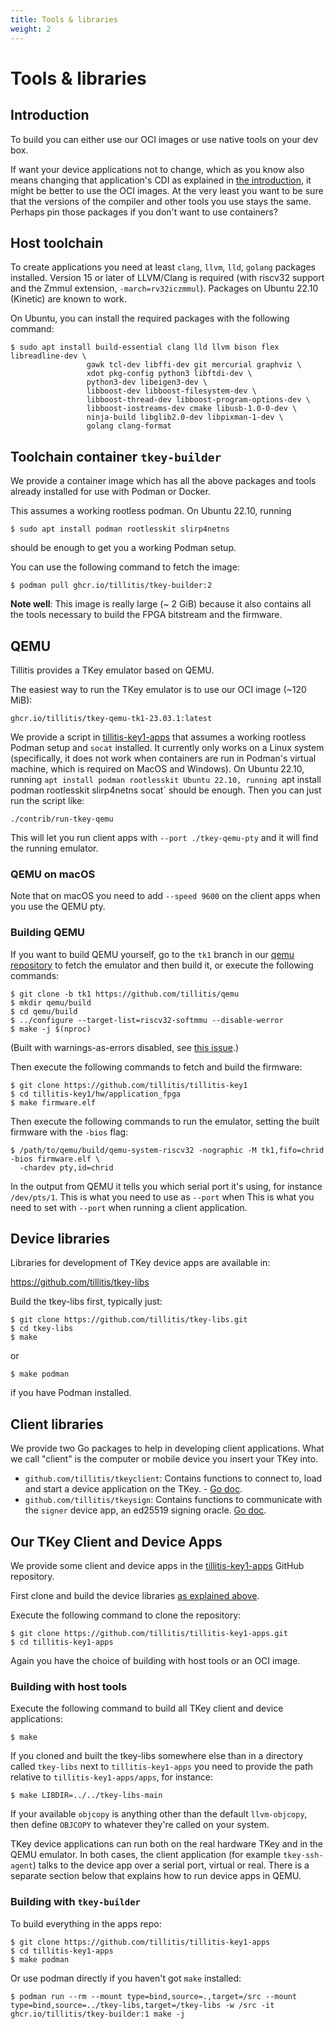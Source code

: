 ```yaml
---
title: Tools & libraries
weight: 2
---
```


# Tools & libraries

## Introduction

To build you can either use our OCI images or use native tools on your
dev box.

If want your device applications not to change, which as you know also
means changing that application's CDI as explained in [the
introduction](intro/), it might be better to use the OCI images. At
the very least you want to be sure that the versions of the compiler
and other tools you use stays the same. Perhaps pin those packages if
you don't want to use containers?

## Host toolchain

To create applications you need at least `clang`, `llvm`, `lld`,
`golang` packages installed. Version 15 or later of LLVM/Clang is
required (with riscv32 support and the Zmmul extension,
`-march=rv32iczmmul`). Packages on Ubuntu 22.10 (Kinetic) are known to
work.

On Ubuntu, you can install the required packages with the following
command:

```
$ sudo apt install build-essential clang lld llvm bison flex libreadline-dev \
                 gawk tcl-dev libffi-dev git mercurial graphviz \
                 xdot pkg-config python3 libftdi-dev \
                 python3-dev libeigen3-dev \
                 libboost-dev libboost-filesystem-dev \
                 libboost-thread-dev libboost-program-options-dev \
                 libboost-iostreams-dev cmake libusb-1.0-0-dev \
                 ninja-build libglib2.0-dev libpixman-1-dev \
                 golang clang-format
```

## Toolchain container `tkey-builder`

We provide a container image which has all the above packages and
tools already installed for use with Podman or Docker.

This assumes a working rootless podman. On Ubuntu 22.10, running

```
$ sudo apt install podman rootlesskit slirp4netns
```

should be enough to get you a working Podman setup.

You can use the following command to fetch the image:

```
$ podman pull ghcr.io/tillitis/tkey-builder:2
```

**Note well**: This image is really large (~ 2 GiB) because it also
contains all the tools necessary to build the FPGA bitstream and the
firmware.

## QEMU

Tillitis provides a TKey emulator based on QEMU.

The easiest way to run the TKey emulator is to use our OCI image (~120
MiB):

```
ghcr.io/tillitis/tkey-qemu-tk1-23.03.1:latest
```

We provide a script in
[tillitis-key1-apps](https://github.com/tillitis/tillitis-key1-apps)
that assumes a working rootless Podman setup and `socat` installed. It
currently only works on a Linux system (specifically, it does not work
when containers are run in Podman's virtual machine, which is required
on MacOS and Windows). On Ubuntu 22.10, running `apt install podman
rootlesskit Ubuntu 22.10, running `apt install podman rootlesskit
slirp4netns socat` should be enough. Then you can just run the script
like:

```
./contrib/run-tkey-qemu
```

This will let you run client apps with `--port ./tkey-qemu-pty` and it
will find the running emulator.

### QEMU on macOS

Note that on macOS you need to add `--speed 9600` on the client apps
when you use the QEMU pty.

### Building QEMU

If you want to build QEMU yourself, go to the `tk1` branch in our
[qemu repository](https://github.com/tillitis/qemu) to fetch the
emulator and then build it, or execute the following commands:

```
$ git clone -b tk1 https://github.com/tillitis/qemu
$ mkdir qemu/build
$ cd qemu/build
$ ../configure --target-list=riscv32-softmmu --disable-werror
$ make -j $(nproc)
```

(Built with warnings-as-errors disabled, see [this
issue](https://github.com/tillitis/qemu/issues/3).)

Then execute the following commands to fetch and build the firmware:

```
$ git clone https://github.com/tillitis/tillitis-key1
$ cd tillitis-key1/hw/application_fpga
$ make firmware.elf
```

Then execute the following commands to run the emulator, setting the
built firmware with the `-bios` flag:

```
$ /path/to/qemu/build/qemu-system-riscv32 -nographic -M tk1,fifo=chrid -bios firmware.elf \
  -chardev pty,id=chrid
```

In the output from QEMU it tells you which serial port it's using, for
instance `/dev/pts/1`. This is what you need to use as `--port` when
This is what you need to set with `--port` when running a client
application.

## Device libraries

Libraries for development of TKey device apps are available in:

https://github.com/tillitis/tkey-libs

Build the tkey-libs first, typically just:

```
$ git clone https://github.com/tillitis/tkey-libs.git
$ cd tkey-libs
$ make
```

or

```
$ make podman
```

if you have Podman installed.

## Client libraries

We provide two Go packages to help in developing client applications.
What we call "client" is the computer or mobile device you insert your
TKey into.

- `github.com/tillitis/tkeyclient`: Contains functions to connect to,
  load and start a device application on the TKey. - [Go
  doc](https://pkg.go.dev/github.com/tillitis/tkeyclient).
- `github.com/tillitis/tkeysign`: Contains functions to communicate
  with the `signer` device app, an ed25519 signing oracle. [Go
  doc](https://pkg.go.dev/github.com/tillitis/tkeysign).

## Our TKey Client and Device Apps

We provide some client and device apps in the
[tillitis-key1-apps](https://github.com/tillitis/tillitis-key1-apps)
GitHub repository.

First clone and build the device libraries [as explained above](#device-libraries).

Execute the following command to clone the repository:

```
$ git clone https://github.com/tillitis/tillitis-key1-apps.git
$ cd tillitis-key1-apps
```

Again you have the choice of building with host tools or an OCI image.

### Building with host tools

Execute the following command to build all TKey client and device
applications:

```
$ make
```

If you cloned and built the tkey-libs somewhere else than in a
directory called `tkey-libs` next to `tillitis-key1-apps` you need to
provide the path relative to `tillitis-key1-apps/apps`, for instance:

```
$ make LIBDIR=../../tkey-libs-main
```

If your available `objcopy` is anything other than the default
`llvm-objcopy`, then define `OBJCOPY` to whatever they're called on
your system.


TKey device applications can run both on the real hardware TKey and in
the QEMU emulator. In both cases, the client application (for example
`tkey-ssh-agent`) talks to the device app over a serial port, virtual
or real. There is a separate section below that explains how to run
device apps in QEMU.

### Building with `tkey-builder`

To build everything in the apps repo:

```
$ git clone https://github.com/tillitis/tillitis-key1-apps
$ cd tillitis-key1-apps
$ make podman
```

Or use podman directly if you haven't got `make` installed:

```
$ podman run --rm --mount type=bind,source=.,target=/src --mount type=bind,source=../tkey-libs,target=/tkey-libs -w /src -it ghcr.io/tillitis/tkey-builder:1 make -j
```

